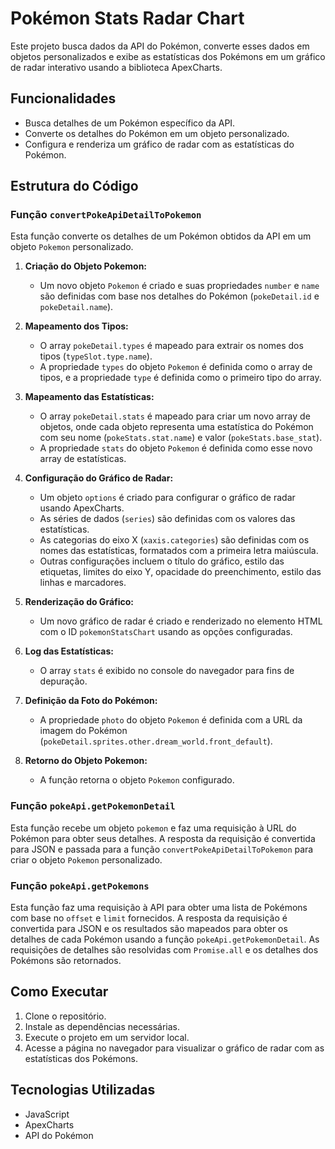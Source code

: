 # Pokémon Stats Radar Chart

Este projeto busca dados da API do Pokémon, converte esses dados em objetos personalizados e exibe as estatísticas dos Pokémons em um gráfico de radar interativo usando a biblioteca ApexCharts.

## Funcionalidades

- Busca detalhes de um Pokémon específico da API.
- Converte os detalhes do Pokémon em um objeto personalizado.
- Configura e renderiza um gráfico de radar com as estatísticas do Pokémon.

## Estrutura do Código

### Função `convertPokeApiDetailToPokemon`

Esta função converte os detalhes de um Pokémon obtidos da API em um objeto `Pokemon` personalizado.

1. **Criação do Objeto Pokemon:**
   - Um novo objeto `Pokemon` é criado e suas propriedades `number` e `name` são definidas com base nos detalhes do Pokémon (`pokeDetail.id` e `pokeDetail.name`).

2. **Mapeamento dos Tipos:**
   - O array `pokeDetail.types` é mapeado para extrair os nomes dos tipos (`typeSlot.type.name`).
   - A propriedade `types` do objeto `Pokemon` é definida como o array de tipos, e a propriedade `type` é definida como o primeiro tipo do array.

3. **Mapeamento das Estatísticas:**
   - O array `pokeDetail.stats` é mapeado para criar um novo array de objetos, onde cada objeto representa uma estatística do Pokémon com seu nome (`pokeStats.stat.name`) e valor (`pokeStats.base_stat`).
   - A propriedade `stats` do objeto `Pokemon` é definida como esse novo array de estatísticas.

4. **Configuração do Gráfico de Radar:**
   - Um objeto `options` é criado para configurar o gráfico de radar usando ApexCharts.
   - As séries de dados (`series`) são definidas com os valores das estatísticas.
   - As categorias do eixo X (`xaxis.categories`) são definidas com os nomes das estatísticas, formatados com a primeira letra maiúscula.
   - Outras configurações incluem o título do gráfico, estilo das etiquetas, limites do eixo Y, opacidade do preenchimento, estilo das linhas e marcadores.

5. **Renderização do Gráfico:**
   - Um novo gráfico de radar é criado e renderizado no elemento HTML com o ID `pokemonStatsChart` usando as opções configuradas.

6. **Log das Estatísticas:**
   - O array `stats` é exibido no console do navegador para fins de depuração.

7. **Definição da Foto do Pokémon:**
   - A propriedade `photo` do objeto `Pokemon` é definida com a URL da imagem do Pokémon (`pokeDetail.sprites.other.dream_world.front_default`).

8. **Retorno do Objeto Pokemon:**
   - A função retorna o objeto `Pokemon` configurado.

### Função `pokeApi.getPokemonDetail`

Esta função recebe um objeto `pokemon` e faz uma requisição à URL do Pokémon para obter seus detalhes. A resposta da requisição é convertida para JSON e passada para a função `convertPokeApiDetailToPokemon` para criar o objeto `Pokemon` personalizado.

### Função `pokeApi.getPokemons`

Esta função faz uma requisição à API para obter uma lista de Pokémons com base no `offset` e `limit` fornecidos. A resposta da requisição é convertida para JSON e os resultados são mapeados para obter os detalhes de cada Pokémon usando a função `pokeApi.getPokemonDetail`. As requisições de detalhes são resolvidas com `Promise.all` e os detalhes dos Pokémons são retornados.

## Como Executar

1. Clone o repositório.
2. Instale as dependências necessárias.
3. Execute o projeto em um servidor local.
4. Acesse a página no navegador para visualizar o gráfico de radar com as estatísticas dos Pokémons.

## Tecnologias Utilizadas

- JavaScript
- ApexCharts
- API do Pokémon